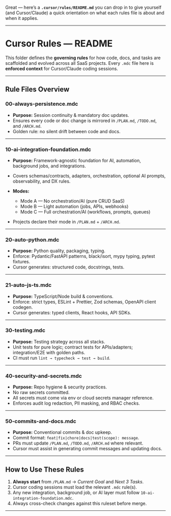 Great — here’s a **`.cursor/rules/README.md`** you can drop in to give yourself (and Cursor/Claude) a quick orientation on what each rules file is about and when it applies.

---

# Cursor Rules — README

This folder defines the **governing rules** for how code, docs, and tasks are scaffolded and evolved across all SaaS projects.
Every `.mdc` file here is **enforced context** for Cursor/Claude coding sessions.

---

## Rule Files Overview

### 00-always-persistence.mdc

* **Purpose:** Session continuity & mandatory doc updates.
* Ensures every code or doc change is mirrored in `/PLAN.md`, `/TODO.md`, and `/ARCH.md`.
* Golden rule: no silent drift between code and docs.

---

### 10-ai-integration-foundation.mdc

* **Purpose:** Framework-agnostic foundation for AI, automation, background jobs, and integrations.
* Covers schemas/contracts, adapters, orchestration, optional AI prompts, observability, and DX rules.
* **Modes:**

  * Mode A — No orchestration/AI (pure CRUD SaaS)
  * Mode B — Light automation (jobs, APIs, webhooks)
  * Mode C — Full orchestration/AI (workflows, prompts, queues)
* Projects declare their mode in `/PLAN.md` + `/ARCH.md`.

---

### 20-auto-python.mdc

* **Purpose:** Python quality, packaging, typing.
* Enforce: Pydantic/FastAPI patterns, black/isort, mypy typing, pytest fixtures.
* Cursor generates: structured code, docstrings, tests.

---

### 21-auto-js-ts.mdc

* **Purpose:** TypeScript/Node build & conventions.
* Enforce: strict types, ESLint + Prettier, Zod schemas, OpenAPI client codegen.
* Cursor generates: typed clients, React hooks, API SDKs.

---

### 30-testing.mdc

* **Purpose:** Testing strategy across all stacks.
* Unit tests for pure logic; contract tests for APIs/adapters; integration/E2E with golden paths.
* CI must run `lint → typecheck → test → build`.

---

### 40-security-and-secrets.mdc

* **Purpose:** Repo hygiene & security practices.
* No raw secrets committed.
* All secrets must come via env or cloud secrets manager reference.
* Enforces audit log redaction, PII masking, and RBAC checks.

---

### 50-commits-and-docs.mdc

* **Purpose:** Conventional commits & doc upkeep.
* Commit format: `feat|fix|chore|docs|test(scope): message`.
* PRs must update `/PLAN.md`, `/TODO.md`, `/ARCH.md` where relevant.
* Cursor must assist in generating commit messages and updating docs.

---

## How to Use These Rules

1. **Always start** from `/PLAN.md` → *Current Goal* and *Next 3 Tasks*.
2. Cursor coding sessions must load the relevant `.mdc` rule(s).
3. Any new integration, background job, or AI layer must follow `10-ai-integration-foundation.mdc`.
4. Always cross-check changes against this ruleset before merge.

---


